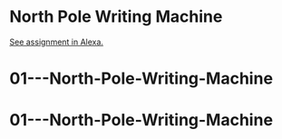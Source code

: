 # North Pole Writing Machine

[See assignment in Alexa.](https://alexa.bitmaker.co/wdi/june-2017/assignments/2620)
# 01---North-Pole-Writing-Machine
# 01---North-Pole-Writing-Machine
